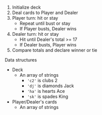 1. Initialize deck
2. Deal cards to Player and Dealer
3. Player turn: hit or stay
   - Repeat until bust or stay
   - If Player busts, Dealer wins
4. Dealer turn: hit or stay
   - Hit until Dealer's total >= 17
   - If Dealer busts, Player wins
5. Compare totals and declare winner or tie


Data structures
  - Deck
    - An array of strings
      - `'c2'` is clubs 2
      - `'dj'` is diamonds Jack
      - `'ha'` is hearts Ace
      - `'sk'` is spades King
  - Player/Dealer's cards
    - An array of strings
